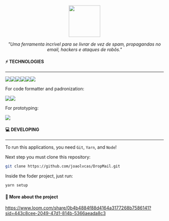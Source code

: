 <br>
<p align="center">
<img align="center" src="https://temp-mail-blond.vercel.app/static/media/tempmail.d479dc225a0d1eac18bd.png" width='100' height='100' />
</p>
<p align="center"><i>"Uma ferramenta incrível para se livrar de vez de spam, propagandas no email, hackers e ataques de robôs."</i></p>

#### ⚡️ TECHNOLOGIES

---

<div style="display: flex; flex-direction: row;">
  <img src="https://img.shields.io/badge/React-61DAFB.svg?style=for-the-badge&logo=React&logoColor=black" />
  <img src="https://img.shields.io/badge/TypeScript-3178C6.svg?style=for-the-badge&logo=TypeScript&logoColor=white" />
  <img src="https://img.shields.io/badge/Apollo%20GraphQL-311C87.svg?style=for-the-badge&logo=Apollo-GraphQL&logoColor=white" />
  <img src="https://img.shields.io/badge/GraphQL-E10098.svg?style=for-the-badge&logo=GraphQL&logoColor=white" />
  <img src="https://img.shields.io/badge/Recoil-3578E5.svg?style=for-the-badge&logo=Recoil&logoColor=white" />
  <img src="https://img.shields.io/badge/styledcomponents-DB7093.svg?style=for-the-badge&logo=styled-components&logoColor=white" />
</div>


For code formatter and padronization:

<div style="display: flex; flex-direction: row;">
  <img src="https://img.shields.io/badge/ESLint-4B32C3.svg?style=for-the-badge&logo=ESLint&logoColor=white" />
  <img src="https://img.shields.io/badge/Prettier-F7B93E.svg?style=for-the-badge&logo=Prettier&logoColor=black" />
</div>

For prototyping:

<img src="https://img.shields.io/badge/Figma-F24E1E.svg?style=for-the-badge&logo=Figma&logoColor=white" />

#### 💻 DEVELOPING

---

To run this applications, you need `Git`, `Yarn`, and `Node`!

Next step you must clone this repository:

```bash
git clone https://github.com/joaolvcas/DropMail.git
```

Inside the foder project, just run:

```bash
yarn setup
```
#### 🎥 More about the project
<a>https://www.loom.com/share/0b4b4884f88d4164a3177268b7586141?sid=443c8cee-2049-47d1-814b-5366aeada8c3</a>
